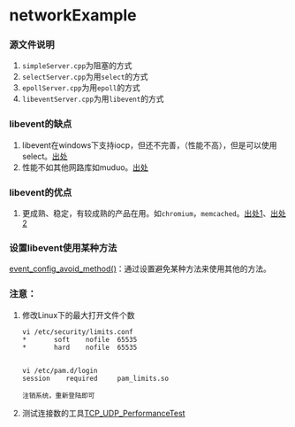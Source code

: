 # networkExample
### 源文件说明

1. `simpleServer.cpp`为阻塞的方式
2. `selectServer.cpp`为用`select`的方式
3. `epollServer.cpp`为用`epoll`的方式
4. `libeventServer.cpp`为用`libevent`的方式

### libevent的缺点

1.  libevent在windows下支持iocp，但还不完善，（性能不高），但是可以使用select。[出处](https://blog.csdn.net/tjm1017/article/details/88219576?depth_1-utm_source=distribute.pc_relevant.none-task&utm_source=distribute.pc_relevant.none-task)
2. 性能不如其他网路库如muduo。[出处](https://blog.csdn.net/Solstice/article/details/5864889)

### libevent的优点

1. 更成熟、稳定，有较成熟的产品在用。如`chromium`，`memcached`。[出处1](https://www.zhihu.com/question/20278441/answer/20226308)、[出处2](http://libevent.org/)

### 设置libevent使用某种方法

[event_config_avoid_method()](https://github.com/guangxuanliu/networkExample/blob/6bdfd5ea5ec3e8e2aac89b329859a4ef887430d2/echoServer/server/libeventTest.cpp#L29)：通过设置避免某种方法来使用其他的方法。

### 注意：

1. 修改Linux下的最大打开文件个数

   ```
   vi /etc/security/limits.conf 
   *       soft    nofile  65535
   *       hard    nofile  65535
   
   
   vi /etc/pam.d/login
   session    required     pam_limits.so
   
   注销系统，重新登陆即可
   ```

2. 测试连接数的工具[TCP_UDP_PerformanceTest](https://www.cnblogs.com/smark/p/4496660.html)

